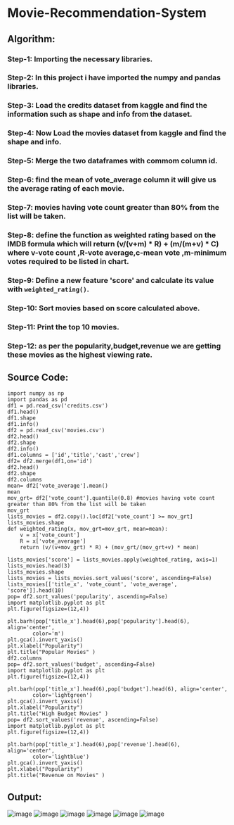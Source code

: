 # Movie-Recommendation-System
## Algorithm:
### Step-1: Importing the necessary libraries.
### Step-2: In this project i have imported the numpy and pandas libraries.
### Step-3: Load the credits dataset from kaggle and find the information such as shape and info from the dataset.
### Step-4: Now Load the movies dataset from kaggle and find the shape and info.
### Step-5: Merge the two dataframes with commom column id.
### Step-6: find the mean of vote_average column it will give us the average rating of each movie.
### Step-7: movies having vote count greater than 80% from the list will be taken.
### Step-8: define the function as weighted rating based on the IMDB formula which will return (v/(v+m) * R) + (m/(m+v) * C) where v-vote count ,R-vote average,c-mean vote ,m-minimum votes required to be listed in chart.
### Step-9: Define a new feature 'score' and calculate its value with `weighted_rating()`.
### Step-10: Sort movies based on score calculated above.
### Step-11: Print the top 10 movies.
### Step-12: as per the popularity,budget,revenue we are getting these movies as the highest viewing rate.
## Source Code:
```
import numpy as np
import pandas as pd
df1 = pd.read_csv('credits.csv')
df1.head()
df1.shape
df1.info()
df2 = pd.read_csv('movies.csv')
df2.head()
df2.shape
df2.info()
df1.columns = ['id','title','cast','crew']
df2= df2.merge(df1,on='id')
df2.head()
df2.shape
df2.columns
mean= df2['vote_average'].mean()
mean
mov_grt= df2['vote_count'].quantile(0.8) #movies having vote count greater than 80% from the list will be taken
mov_grt
lists_movies = df2.copy().loc[df2['vote_count'] >= mov_grt]
lists_movies.shape
def weighted_rating(x, mov_grt=mov_grt, mean=mean):
    v = x['vote_count']
    R = x['vote_average']
    return (v/(v+mov_grt) * R) + (mov_grt/(mov_grt+v) * mean) 
 
lists_movies['score'] = lists_movies.apply(weighted_rating, axis=1)
lists_movies.head(3)
lists_movies.shape
lists_movies = lists_movies.sort_values('score', ascending=False)
lists_movies[['title_x', 'vote_count', 'vote_average', 'score']].head(10)
pop= df2.sort_values('popularity', ascending=False)
import matplotlib.pyplot as plt
plt.figure(figsize=(12,4))

plt.barh(pop['title_x'].head(6),pop['popularity'].head(6), align='center',
        color='m')
plt.gca().invert_yaxis()
plt.xlabel("Popularity")
plt.title("Popular Movies" )
df2.columns
pop= df2.sort_values('budget', ascending=False)
import matplotlib.pyplot as plt
plt.figure(figsize=(12,4))

plt.barh(pop['title_x'].head(6),pop['budget'].head(6), align='center',
        color='lightgreen')
plt.gca().invert_yaxis()
plt.xlabel("Popularity")
plt.title("High Budget Movies" )
pop= df2.sort_values('revenue', ascending=False)
import matplotlib.pyplot as plt
plt.figure(figsize=(12,4))

plt.barh(pop['title_x'].head(6),pop['revenue'].head(6), align='center',
        color='lightblue')
plt.gca().invert_yaxis()
plt.xlabel("Popularity")
plt.title("Revenue on Movies" )

```
## Output:
![image](https://user-images.githubusercontent.com/75235293/232290063-b11344fb-0851-4115-9160-0d4751a8aca1.png)
![image](https://user-images.githubusercontent.com/75235293/232290092-30f796c2-4b40-4370-9c20-74e2d7c767f2.png)
![image](https://user-images.githubusercontent.com/75235293/232290113-7ddfc717-66bc-476c-aaac-1b6ed5b46a1a.png)
![image](https://user-images.githubusercontent.com/75235293/232290132-171eda97-ea69-456d-8d13-49fab4b2d2cd.png)
![image](https://user-images.githubusercontent.com/75235293/232290151-31331c1b-1428-4940-8fa7-430085a71c20.png)
![image](https://user-images.githubusercontent.com/75235293/232290162-2f4be00f-e1ce-48f8-8c5d-8e6a8ed42fa2.png)
